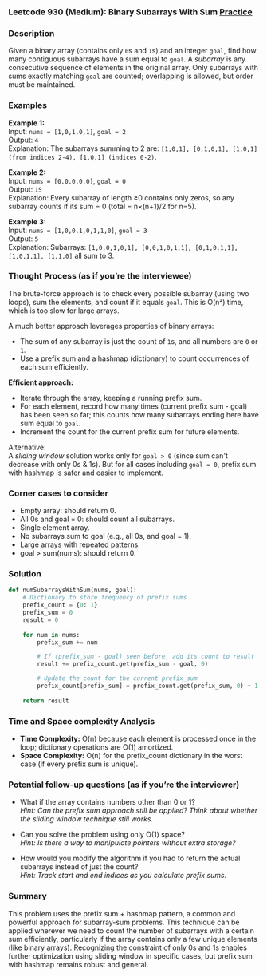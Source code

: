 ### Leetcode 930 (Medium): Binary Subarrays With Sum [Practice](https://leetcode.com/problems/binary-subarrays-with-sum)

### Description  
Given a binary array (contains only `0`s and `1`s) and an integer `goal`, find how many contiguous subarrays have a sum equal to `goal`. A *subarray* is any consecutive sequence of elements in the original array. Only subarrays with sums exactly matching `goal` are counted; overlapping is allowed, but order must be maintained.

### Examples  

**Example 1:**  
Input: `nums = [1,0,1,0,1]`, `goal = 2`  
Output: `4`  
Explanation: The subarrays summing to 2 are: `[1,0,1], [0,1,0,1], [1,0,1] (from indices 2-4), [1,0,1] (indices 0-2)`.

**Example 2:**  
Input: `nums = [0,0,0,0,0]`, `goal = 0`  
Output: `15`  
Explanation: Every subarray of length ≥0 contains only zeros, so any subarray counts if its sum = 0 (total = n×(n+1)/2 for n=5).

**Example 3:**  
Input: `nums = [1,0,0,1,0,1,1,0]`, `goal = 3`  
Output: `5`  
Explanation: Subarrays: `[1,0,0,1,0,1], [0,0,1,0,1,1], [0,1,0,1,1], [1,0,1,1], [1,1,0]` all sum to 3.

### Thought Process (as if you’re the interviewee)  
The brute-force approach is to check every possible subarray (using two loops), sum the elements, and count if it equals `goal`. This is O(n²) time, which is too slow for large arrays.

A much better approach leverages properties of binary arrays:
- The sum of any subarray is just the count of `1`s, and all numbers are `0` or `1`.
- Use a prefix sum and a hashmap (dictionary) to count occurrences of each sum efficiently.

**Efficient approach:**
- Iterate through the array, keeping a running prefix sum.
- For each element, record how many times (current prefix sum - goal) has been seen so far; this counts how many subarrays ending here have sum equal to `goal`.
- Increment the count for the current prefix sum for future elements.

Alternative:  
A *sliding window* solution works only for `goal > 0` (since sum can't decrease with only 0s & 1s). But for all cases including `goal = 0`, prefix sum with hashmap is safer and easier to implement.

### Corner cases to consider  
- Empty array: should return 0.
- All 0s and goal = 0: should count all subarrays.
- Single element array.
- No subarrays sum to goal (e.g., all 0s, and goal = 1).
- Large arrays with repeated patterns.
- goal > sum(nums): should return 0.

### Solution

```python
def numSubarraysWithSum(nums, goal):
    # Dictionary to store frequency of prefix sums
    prefix_count = {0: 1}
    prefix_sum = 0
    result = 0
    
    for num in nums:
        prefix_sum += num

        # If (prefix_sum - goal) seen before, add its count to result
        result += prefix_count.get(prefix_sum - goal, 0)

        # Update the count for the current prefix_sum
        prefix_count[prefix_sum] = prefix_count.get(prefix_sum, 0) + 1
        
    return result
```

### Time and Space complexity Analysis  

- **Time Complexity:** O(n) because each element is processed once in the loop; dictionary operations are O(1) amortized.
- **Space Complexity:** O(n) for the prefix_count dictionary in the worst case (if every prefix sum is unique).

### Potential follow-up questions (as if you’re the interviewer)  

- What if the array contains numbers other than 0 or 1?  
  *Hint: Can the prefix sum approach still be applied? Think about whether the sliding window technique still works.*

- Can you solve the problem using only O(1) space?  
  *Hint: Is there a way to manipulate pointers without extra storage?*

- How would you modify the algorithm if you had to return the actual subarrays instead of just the count?  
  *Hint: Track start and end indices as you calculate prefix sums.*

### Summary
This problem uses the prefix sum + hashmap pattern, a common and powerful approach for subarray-sum problems. This technique can be applied wherever we need to count the number of subarrays with a certain sum efficiently, particularly if the array contains only a few unique elements (like binary arrays). Recognizing the constraint of only 0s and 1s enables further optimization using sliding window in specific cases, but prefix sum with hashmap remains robust and general.